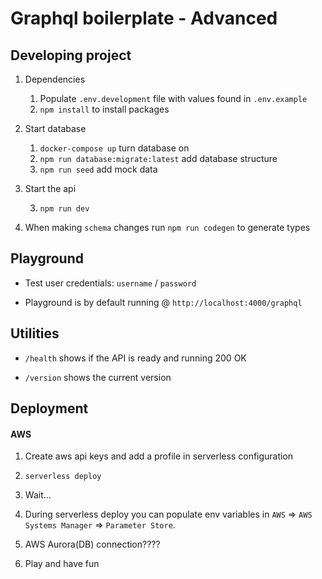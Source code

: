 # Graphql boilerplate - Advanced

## Developing project

1. Dependencies

    1. Populate `.env.development` file with values found in `.env.example`
    2. `npm install` to install packages

2. Start database

    1. `docker-compose up` turn database on
    2. `npm run database:migrate:latest` add database structure
    3. `npm run seed` add mock data

2. Start the api

    3. `npm run dev`

3. When making `schema` changes run `npm run codegen` to generate types

## Playground
  - Test user credentials: `username` / `password`

  - Playground is by default running @ `http://localhost:4000/graphql`

## Utilities

- `/health` shows if the API is ready and running 200 OK

- `/version` shows the current version

## Deployment

#### AWS

1. Create aws api keys and add a profile in serverless configuration

2. `serverless deploy`

3. Wait...

4. During serverless deploy you can populate env variables in `AWS` => `AWS Systems Manager` => `Parameter Store`.

5. AWS Aurora(DB) connection????

6. Play and have fun